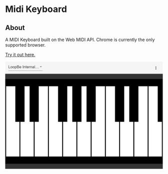 # Midi Keyboard

## About

A MIDI Keyboard built on the Web MIDI API. Chrome is currently the only supported browser. 

[Try it out here.](http://elang.us/midi-keyboard/)

[![Screenshot](ss.png)](http://elang.us/midi-keyboard/)
